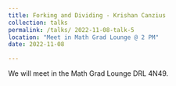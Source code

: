 ```yaml
---
title: Forking and Dividing - Krishan Canzius
collection: talks
permalink: /talks/ 2022-11-08-talk-5
location: "Meet in Math Grad Lounge @ 2 PM"
date: 2022-11-08

---
```


We will meet in the Math Grad Lounge DRL 4N49.
